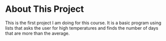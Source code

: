 # About This Project

This is the first project I am doing for this course. It is a basic program using lists that asks the user for high temperatures and finds the number of days that are more than the average.